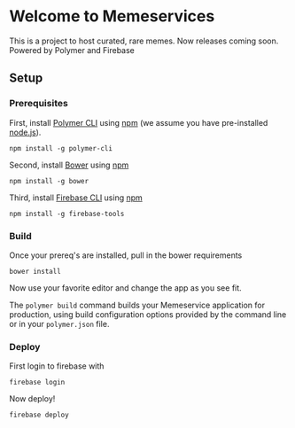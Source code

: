 # Welcome to Memeservices

This is a project to host curated, rare memes. Now releases coming soon.
Powered by Polymer and Firebase

## Setup

### Prerequisites

First, install [Polymer CLI](https://github.com/Polymer/polymer-cli) using
[npm](https://www.npmjs.com) (we assume you have pre-installed [node.js](https://nodejs.org)).

    npm install -g polymer-cli

Second, install [Bower](https://bower.io/) using [npm](https://www.npmjs.com)

    npm install -g bower

Third, install [Firebase CLI](https://github.com/firebase/firebase-tools) using [npm](https://www.npmjs.com)

    npm install -g firebase-tools

### Build

Once your prereq's are installed, pull in the bower requirements

    bower install

Now use your favorite editor and change the app as you see fit.

The `polymer build` command builds your Memeservice application for production, using build configuration options provided by the command line or in your `polymer.json` file.

### Deploy

First login to firebase with

    firebase login

Now deploy!

    firebase deploy